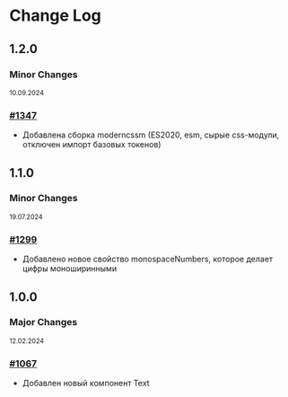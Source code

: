 # Change Log

## 1.2.0

### Minor Changes

<sup><time>10.09.2024</time></sup>

### [#1347](https://github.com/core-ds/core-components/pull/1347)

-   Добавлена сборка moderncssm (ES2020, esm, сырые css-модули, отключен импорт базовых токенов)

## 1.1.0

### Minor Changes

<sup><time>19.07.2024</time></sup>

### [#1299](https://github.com/core-ds/core-components/pull/1299)

-   Добавлено новое свойство monospaceNumbers, которое делает цифры моноширинными

## 1.0.0

### Major Changes

<sup><time>12.02.2024</time></sup>

### [#1067](https://github.com/core-ds/core-components/pull/1067)

-   Добавлен новый компонент Text
